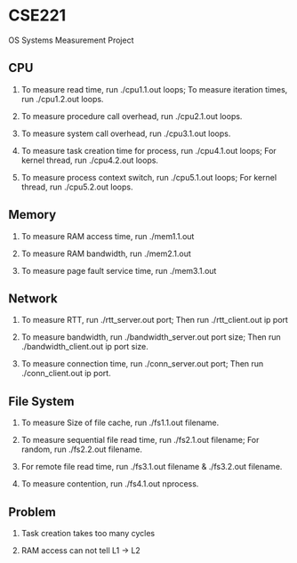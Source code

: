 # CSE221
OS Systems Measurement Project

## CPU

1. To measure read time, run ./cpu1.1.out loops; To measure iteration times, run ./cpu1.2.out loops.

2. To measure procedure call overhead, run ./cpu2.1.out loops.

3. To measure system call overhead, run ./cpu3.1.out loops.

4. To measure task creation time for process, run ./cpu4.1.out loops; For kernel thread, run ./cpu4.2.out loops.

5. To measure process context switch, run ./cpu5.1.out loops; For kernel thread, run ./cpu5.2.out loops.

## Memory

1. To measure RAM access time, run ./mem1.1.out

2. To measure RAM bandwidth, run ./mem2.1.out

3. To measure page fault service time, run ./mem3.1.out

## Network

1. To measure RTT, run ./rtt_server.out port; Then run ./rtt_client.out ip port

2. To measure bandwidth, run ./bandwidth_server.out port size; Then run ./bandwidth_client.out ip port size.

3. To measure connection time, run ./conn_server.out port; Then run ./conn_client.out ip port.

## File System

1. To measure Size of file cache, run ./fs1.1.out filename.

2. To measure sequential file read time, run ./fs2.1.out filename; For random, run ./fs2.2.out filename.

3. For remote file read time, run ./fs3.1.out filename & ./fs3.2.out filename.

4. To measure contention, run ./fs4.1.out nprocess.

## Problem

1. Task creation takes too many cycles

2. RAM access can not tell L1 -> L2
